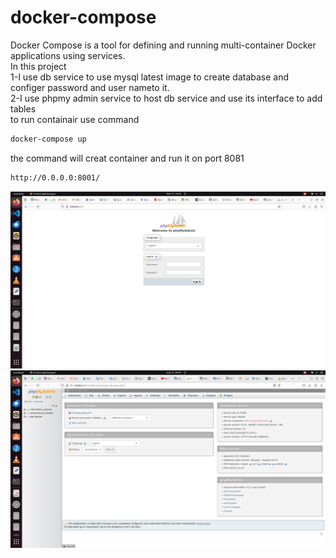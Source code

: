 # docker-compose
Docker Compose is a tool for defining and running multi-container Docker applications using services.<br>
In this project <br>
1-I use db service to use mysql latest image to create database and configer password and user nameto it.<br>
2-I use phpmy admin service to host db service and use its interface to add tables<br>
to run containair use command
```bash
docker-compose up
```
the command will creat container and run it on port 8081
```bash
http://0.0.0.0:8001/
```
![Octocat](php-myadmin.png "php-myadmin") 
![Octocat](login-to-db.png "php-myadmin-login") 


